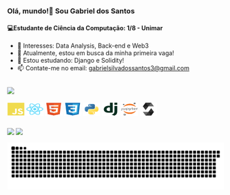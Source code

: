 ### Olá, mundo!👋 Sou Gabriel dos Santos
#### 💻Estudante de Ciência da Computação: 1/8 - Unimar

- 🌟 Interesses: Data Analysis, Back-end e Web3
- 🔭 Atualmente, estou em busca da minha primeira vaga!
- 🌱 Estou estudando: Django e Solidity!
- 📫 Contate-me no email: gabrielsilvadossantos3@gmail.com

 ##

<div align="center>
  
  <div>
    <a href="https://github.com/Gabriel-S-Santos">
    <img height="180em" src="https://github-readme-stats.vercel.app/api/top-langs/?username=Gabriel-S-Santos&layout=compact&langs_count=7&theme=dark"/>
  </div>

  <div style="display: inline_block"><br>
    <img align="center" alt="Santos-Js" height="30" width="40" src="https://raw.githubusercontent.com/devicons/devicon/master/icons/javascript/javascript-plain.svg">
    <img align="center" alt="Santos-React" height="30" width="40" src="https://raw.githubusercontent.com/devicons/devicon/master/icons/react/react-original.svg">
    <img align="center" alt="Santos-HTML" height="30" width="40" src="https://raw.githubusercontent.com/devicons/devicon/master/icons/html5/html5-original.svg">
    <img align="center" alt="Santos-CSS" height="30" width="40" src="https://raw.githubusercontent.com/devicons/devicon/master/icons/css3/css3-original.svg">
    <img align="center" alt="Santos-Python" height="30" width="40" src="https://raw.githubusercontent.com/devicons/devicon/master/icons/python/python-original.svg">
    <img align="center" alt="Santos-Django" height="30" width="40" src="https://raw.githubusercontent.com/devicons/devicon/master/icons/django/django-plain.svg">
    <img align="center" alt="Santos-Jupyter" height="30" width="40" src="https://raw.githubusercontent.com/devicons/devicon/master/icons/jupyter/jupyter-original-wordmark.svg"> 
    <img align="center" alt="Santos-Sol" height="30" width="40" src="https://raw.githubusercontent.com/devicons/devicon/master/icons/solidity/solidity-original.svg"> 
  </div>
</div>

  ##
  
 <div>
  <a href = "mailto:gabrielsilvadossantos3@gmail.com"><img src="https://img.shields.io/badge/-Gmail-%23333?style=for-the-badge&logo=gmail&logoColor=white" target="_blank"></a>
  <a href="https://www.linkedin.com/in/gabriel-silva-dos-santos-561934179/" target="_blank"><img src="https://img.shields.io/badge/-LinkedIn-%230077B5?style=for-the-badge&logo=linkedin&logoColor=white" target="_blank">
 
 </div>
 
![Snake animation](https://github.com/Gabriel-S-Santos/Gabriel-S-Santos/blob/output/github-contribution-grid-snake.svg)


